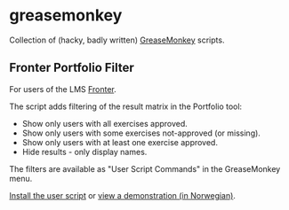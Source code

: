 greasemonkey
============

Collection of (hacky, badly written) [GreaseMonkey](https://addons.mozilla.org/en-US/firefox/addon/greasemonkey/) scripts.

## Fronter Portfolio Filter

For users of the LMS [Fronter](http://com.fronter.info/).

The script adds filtering of the result matrix in the Portfolio tool:

* Show only users with all exercises approved.
* Show only users with some exercises not-approved (or missing).
* Show only users with at least one exercise approved.
* Hide results - only display names.

The filters are available as "User Script Commands" in the GreaseMonkey menu.

[Install the user script](https://github.com/hansfn/greasemonkey/raw/master/fronter-portfolio-filter.user.js)
or [view a demonstration (in Norwegian)](https://www.youtube.com/watch?v=sVFqL8UpkTQ).
